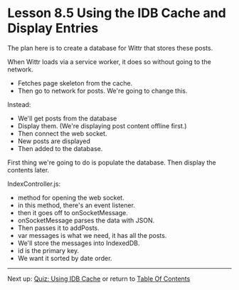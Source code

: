 # Lesson 8.5 Using the IDB Cache and Display Entries

The plan here is to create a database for Wittr that stores these posts.

When Wittr loads via a service worker, it does so without going to the network. 
- Fetches page skeleton from the cache.
- Then go to network for posts.
We're going to change this.

Instead:
- We'll get posts from the database
- Display them. (We're displaying post content offline first.)
- Then connect the web socket.
- New posts are displayed
- Then added to the database.

First thing we're going to do is populate the database. Then display the contents later.

IndexController.js:
- method for opening the web socket.
- in this method, there's an event listener.
- then it goes off to onSocketMessage.
- onSocketMessage parses the data with JSON.
- Then passes it to addPosts.
- var messages is what we need, it has all the posts.
- We'll store the messages into IndexedDB.
- id is the primary key.
- We want it sorted by date order.

- - -
Next up: [Quiz: Using IDB Cache](ND024_Part3_Lesson08_06.md) or return to [Table Of Contents](./ND024_TableOfContents.md)
